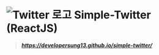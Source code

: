 # ![Twitter 로고](https://wikis.krsocsci.org/images/1/14/%ED%8A%B8%EC%9C%84%ED%84%B0_%EC%95%84%EC%9D%B4%EC%BD%98.png "Twitter 로고") Simple-Twitter (ReactJS)
> __*https://developersung13.github.io/simple-twitter/*__
